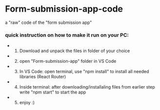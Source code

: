 # Form-submission-app-code
a "raw" code of the "form submission app"

### quick instruction on how to make it run on your PC:
- 1. Download and unpack the files in folder of your choice
- 2. open "Form-submission-app" folder in VS Code
- 3. In VS Code: open terminal, use "npm install" to install all needed libraries (React Router)
- 4. Inside terminal: after downloading/installaling files from earlier step write "npm start" to start the app
- 5. enjoy :)
